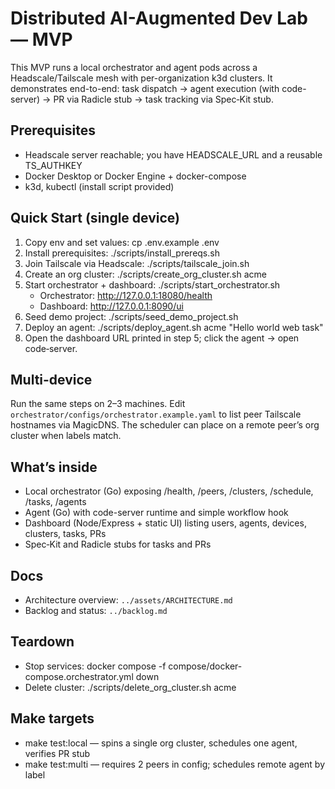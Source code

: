 # Distributed AI-Augmented Dev Lab — MVP

This MVP runs a local orchestrator and agent pods across a Headscale/Tailscale mesh with per-organization k3d clusters. It demonstrates end-to-end: task dispatch → agent execution (with code-server) → PR via Radicle stub → task tracking via Spec‑Kit stub.

## Prerequisites

- Headscale server reachable; you have HEADSCALE_URL and a reusable TS_AUTHKEY
- Docker Desktop or Docker Engine + docker-compose
- k3d, kubectl (install script provided)

## Quick Start (single device)

1. Copy env and set values:
   cp .env.example .env
2. Install prerequisites:
   ./scripts/install_prereqs.sh
3. Join Tailscale via Headscale:
   ./scripts/tailscale_join.sh
4. Create an org cluster:
   ./scripts/create_org_cluster.sh acme
5. Start orchestrator + dashboard:
   ./scripts/start_orchestrator.sh
   - Orchestrator: http://127.0.0.1:18080/health
   - Dashboard: http://127.0.0.1:8090/ui
6. Seed demo project:
   ./scripts/seed_demo_project.sh
7. Deploy an agent:
   ./scripts/deploy_agent.sh acme "Hello world web task"
8. Open the dashboard URL printed in step 5; click the agent → open code‑server.

## Multi-device

Run the same steps on 2–3 machines. Edit `orchestrator/configs/orchestrator.example.yaml` to list peer Tailscale hostnames via MagicDNS. The scheduler can place on a remote peer’s org cluster when labels match.

## What’s inside

- Local orchestrator (Go) exposing /health, /peers, /clusters, /schedule, /tasks, /agents
- Agent (Go) with code-server runtime and simple workflow hook
- Dashboard (Node/Express + static UI) listing users, agents, devices, clusters, tasks, PRs
- Spec‑Kit and Radicle stubs for tasks and PRs

## Docs

- Architecture overview: `../assets/ARCHITECTURE.md`
- Backlog and status: `../backlog.md`

## Teardown

- Stop services: docker compose -f compose/docker-compose.orchestrator.yml down
- Delete cluster: ./scripts/delete_org_cluster.sh acme

## Make targets

- make test:local — spins a single org cluster, schedules one agent, verifies PR stub
- make test:multi — requires 2 peers in config; schedules remote agent by label
